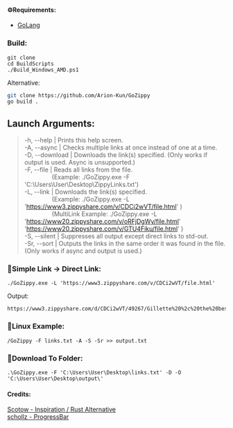 #### ⚙️Requirements:
- [GoLang](https://golang.org/dl/)

### Build:
```
git clone 
cd BuildScripts
./Build_Windows_AMD.ps1
```

Alternative:
```sh
git clone https://github.com/Arion-Kun/GoZippy
go build .
```


## Launch Arguments:
>-h, --help | Prints this help screen.  
-A, --async | Checks multiple links at once instead of one at a time.  
-D, --download | Downloads the link(s) specified. (Only works if output is used. Async is unsupported.)  
-F, --file | Reads all links from the file.  
&nbsp;&nbsp;&nbsp;&nbsp;&nbsp;&nbsp;&nbsp;&nbsp;&nbsp;&nbsp;&nbsp;&nbsp;&nbsp;&nbsp;&nbsp;&nbsp;(Example: ./GoZippy.exe -F 'C:\Users\User\Desktop\ZippyLinks.txt')  
-L, --link | Downloads the link(s) specified.  
&nbsp;&nbsp;&nbsp;&nbsp;&nbsp;&nbsp;&nbsp;&nbsp;&nbsp;&nbsp;&nbsp;&nbsp;&nbsp;&nbsp;&nbsp;&nbsp;(Example: ./GoZippy.exe -L 'https://www3.zippyshare.com/v/CDCi2wVT/file.html' )  
&nbsp;&nbsp;&nbsp;&nbsp;&nbsp;&nbsp;&nbsp;&nbsp;&nbsp;&nbsp;&nbsp;&nbsp;&nbsp;&nbsp;&nbsp;&nbsp;(MultiLink Example: ./GoZippy.exe -L 'https://www20.zippyshare.com/v/oRFjDgWy/file.html' 'https://www20.zippyshare.com/v/GTU4Fiku/file.html' )  
-S, --silent | Suppresses all output except direct links to std-out.  
-Sr, --sort | Outputs the links in the same order it was found in the file. (Only works if async and output is used.)

### 📝Simple Link -> Direct Link:
```
./GoZippy.exe -L 'https://www3.zippyshare.com/v/CDCi2wVT/file.html'
```
Output:
```
https://www3.zippyshare.com/d/CDCi2wVT/49267/Gillette%20%2c%20the%20best%20a%20man%20can%20get.wav
```

### 📝Linux Example:

```
/GoZippy -F links.txt -A -S -Sr >> output.txt
```

### 📝Download To Folder:
```
.\GoZippy.exe -F 'C:\Users\User\Desktop\links.txt' -D -O 'C:\Users\User\Desktop\output\'
```

#### Credits:

[Scotow - Inspiration / Rust Alternative](https://github.com/scotow/zippyst)
<br>
[schollz - ProgressBar](https://github.com/schollz/progressbar/)
